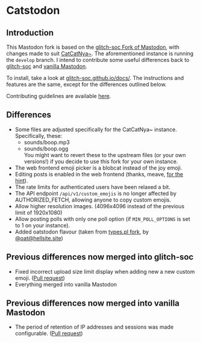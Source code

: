 # Catstodon
## Introduction
This Mastodon fork is based on the [glitch-soc Fork of Mastodon](https://github.com/glitch-soc/mastodon), with changes made to suit [CatCatNya~](https://catcatnya.com).
The aforementioned instance is running the `develop` branch.
I intend to contribute some useful differences back to [glitch-soc](https://github.com/glitch-soc/mastodon) and [vanilla Mastodon](https://github.com/mastodon/mastodon).

To install, take a look at [glitch-soc.github.io/docs/](https://glitch-soc.github.io/docs/). The instructions and features are the same, except for the differences outlined below.

Contributing guidelines are available [here](CONTRIBUTING.md).

## Differences
- Some files are adjusted specifically for the CatCatNya~ instance. Specifically, these:
  - sounds/boop.mp3
  - sounds/boop.ogg
<br>You might want to revert these to the upstream files (or your own versions!) if you decide to use this fork for your own instance.
- The web frontend emoji picker is a blobcat instead of the joy emoji.
- Editing posts is enabled in the web frontend (thanks, meave, [for the hint](https://toot.site/@meave/108515761669028663)).
- The rate limits for authenticated users have been relaxed a bit.
- The API endpoint `/api/v1/custom_emojis` is no longer affected by AUTHORIZED_FETCH, allowing anyone to copy custom emojis.
- Allow higher resolution images. (4096x4096 instead of the previous limit of 1920x1080)
- Allow posting polls with only one poll option (if `MIN_POLL_OPTIONS` is set to 1 on your instance).
- Added oatstodon flavour (taken from [types.pl fork](https://github.com/ralsei/types.pl), by [@oat@hellsite.site](https://hellsite.site/@oat))

## Previous differences now merged into glitch-soc
- Fixed incorrect upload size limit display when adding new a new custom emoji. ([Pull request](https://github.com/glitch-soc/mastodon/pull/1763))
- Everything merged into vanilla Mastodon

## Previous differences now merged into vanilla Mastodon
- The period of retention of IP addresses and sessions was made configurable. ([Pull request](https://github.com/mastodon/mastodon/pull/18757))
